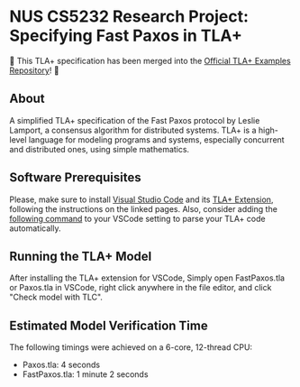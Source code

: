 # NUS CS5232 Research Project: Specifying Fast Paxos in TLA+

:confetti_ball: This TLA+ specification has been merged into the [Official TLA+ Examples Repository](https://github.com/tlaplus/Examples/tree/master/specifications/SimplifiedFastPaxos)! :confetti_ball:

## About

A simplified TLA+ specification of the Fast Paxos protocol by Leslie Lamport, a consensus algorithm for distributed systems. TLA+ is a high-level language for modeling programs and systems, especially concurrent and distributed ones, using simple mathematics.

## Software Prerequisites

Please, make sure to install
[Visual Studio Code](https://code.visualstudio.com/download) and its
[TLA+ Extension](https://marketplace.visualstudio.com/items?itemName=alygin.vscode-tlaplus),
following the instructions on the linked pages. Also, consider adding the
[following command](https://github.com/alygin/vscode-tlaplus/wiki/Automatic-Module-Parsing)
to your VSCode setting to parse your TLA+ code automatically.

## Running the TLA+ Model

After installing the TLA+ extension for VSCode, Simply open FastPaxos.tla or Paxos.tla in VSCode, right click anywhere in the file editor, and click "Check model with TLC".

## Estimated Model Verification Time

The following timings were achieved on a 6-core, 12-thread CPU:
- Paxos.tla: 4 seconds
- FastPaxos.tla: 1 minute 2 seconds
